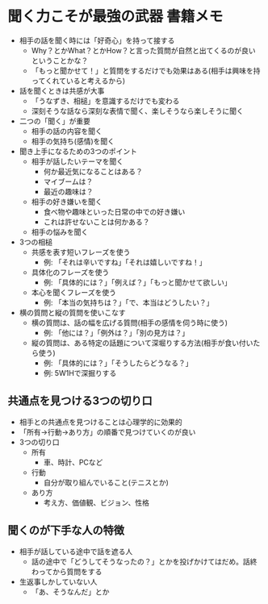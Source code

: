 # 聞く力こそが最強の武器 書籍メモ

- 相手の話を聞く時には「好奇心」を持って接する
  - Why？とかWhat？とかHow？と言った質問が自然と出てくるのが良いということかな？
  - 「もっと聞かせて！」と質問をするだけでも効果はある(相手は興味を持ってくれていると考えるから)
- 話を聞くときは共感が大事
  - 「うなずき、相槌」を意識するだけでも変わる
  - 深刻そうな話なら深刻な表情で聞く、楽しそうなら楽しそうに聞く
- 二つの「聞く」が重要
  - 相手の話の内容を聞く
  - 相手の気持ち(感情)を聞く
- 聞き上手になるための3つのポイント
  - 相手が話したいテーマを聞く
    - 何か最近気になることはある？
    - マイブームは？
    - 最近の趣味は？
  - 相手の好き嫌いを聞く
    - 食べ物や趣味といった日常の中での好き嫌い
    - これは許せないことは何かある？
  - 相手の悩みを聞く
- 3つの相槌
  - 共感を表す短いフレーズを使う
    - 例: 「それは辛いですね」「それは嬉しいですね！」
  - 具体化のフレーズを使う
    - 例: 「具体的には？」「例えば？」「もっと聞かせて欲しい」
  - 本心を聞くフレーズを使う
    - 例: 「本当の気持ちは？」「で、本当はどうしたい？」
- 横の質問と縦の質問を使いこなす
  - 横の質問は、話の幅を広げる質問(相手の感情を伺う時に使う)
    - 例: 「他には？」「例外は？」「別の見方は？」
  - 縦の質問は、ある特定の話題について深堀りする方法(相手が食い付いたら使う)
    - 例: 「具体的には？」「そうしたらどうなる？」
    - 例: 5W1Hで深掘りする
## 共通点を見つける3つの切り口
- 相手との共通点を見つけることは心理学的に効果的
- 「所有->行動->あり方」の順番で見つけていくのが良い
- 3つの切り口
  - 所有
    - 車、時計、PCなど
  - 行動
    - 自分が取り組んでいること(テニスとか)
  - あり方
    - 考え方、価値観、ビジョン、性格

## 聞くのが下手な人の特徴
- 相手が話している途中で話を遮る人
  - 話の途中で「どうしてそうなったの？」とかを投げかけてはだめ。話終わってから質問をする
- 生返事しかしていない人
  - 「あ、そうなんだ」とか

